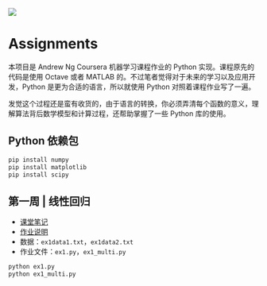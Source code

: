 ![](http://hertzcat.com/2018/03/24/coursera-ml-andrewng-linear-regression/coursera-ml-andrewng-cover.jpeg)
# Assignments

本项目是 Andrew Ng Coursera 机器学习课程作业的 Python 实现。课程原先的代码是使用 Octave 或者 MATLAB 的。不过笔者觉得对于未来的学习以及应用开发，Python 是更为合适的语言，所以就使用 Python 对照着课程作业写了一遍。

发觉这个过程还是蛮有收货的，由于语言的转换，你必须弄清每个函数的意义，理解算法背后数学模型和计算过程，还帮助掌握了一些 Python 库的使用。

Python 依赖包
------------
```bash
pip install numpy
pip install matplotlib
pip install scipy
```

第一周 | 线性回归
------------
* [课堂笔记](http://hertzcat.com/2018/03/24/coursera-ml-andrewng-linear-regression/)
* [作业说明](https://github.com/hertzcat/Coursera-ML-AndrewNg-Python/blob/master/ml-ex1/ex1.pdf)
* 数据：`ex1data1.txt`，`ex1data2.txt`
* 作业文件：`ex1.py`，`ex1_multi.py`

```bash
python ex1.py 
python ex1_multi.py 
```
